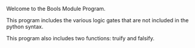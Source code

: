 Welcome to the Bools Module Program.

This program includes the various logic gates that are not included in the python syntax.

This program also includes two functions: truify and falsify.